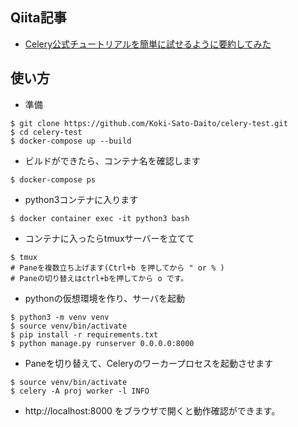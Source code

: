 ## Qiita記事
- [Celery公式チュートリアルを簡単に試せるように要約してみた](https://qiita.com/s17161278/items/d2d9b8524c70f7c7ea93)


## 使い方
- 準備
```
$ git clone https://github.com/Koki-Sato-Daito/celery-test.git
$ cd celery-test
$ docker-compose up --build
```
- ビルドができたら、コンテナ名を確認します
```
$ docker-compose ps
```
- python3コンテナに入ります
```
$ docker container exec -it python3 bash
```
- コンテナに入ったらtmuxサーバーを立てて
```
$ tmux
# Paneを複数立ち上げます(Ctrl+b を押してから " or % )
# Paneの切り替えはctrl+bを押してから o です。
```
- pythonの仮想環境を作り、サーバを起動
```
$ python3 -m venv venv
$ source venv/bin/activate
$ pip install -r requirements.txt
$ python manage.py runserver 0.0.0.0:8000
```
- Paneを切り替えて、Celeryのワーカープロセスを起動させます
```
$ source venv/bin/activate
$ celery -A proj worker -l INFO
```
- http://localhost:8000 をブラウザで開くと動作確認ができます。
